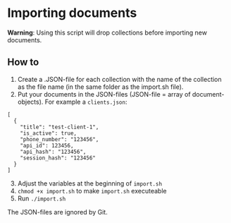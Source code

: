 # Importing documents

__Warning__: Using this script will drop collections before importing new documents.

## How to
1. Create a .JSON-file for each collection with the name of the collection as the file name (in the same folder as the import.sh file).
2. Put your documents in the JSON-files (JSON-file = array of document-objects). For example a `clients.json`:
```
[
  {
    "title": "test-client-1",
    "is_active": true,
    "phone_number": "123456",
    "api_id": 123456,
    "api_hash": "123456",
    "session_hash": "123456"
  }
]
```

3. Adjust the variables at the beginning of `import.sh`
4. `chmod +x import.sh` to make `import.sh` executeable
5. Run `./import.sh`

The JSON-files are ignored by Git.